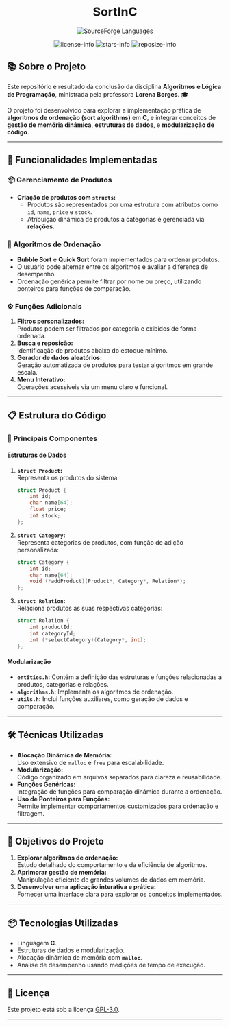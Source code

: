 <div align="center">

# SortInC

![SourceForge Languages](https://img.shields.io/github/languages/top/Ashu11-A/sortInC?style=for-the-badge&colorA=302D41&colorB=90dceb)

![license-info](https://img.shields.io/github/license/Ashu11-A/sortInC?style=for-the-badge&colorA=302D41&colorB=f9e2af&logoColor=f9e2af)
![stars-info](https://img.shields.io/github/stars/Ashu11-A/sortInC?colorA=302D41&colorB=f9e2af&style=for-the-badge)
![reposize-info](https://img.shields.io/github/languages/code-size/Ashu11-A/sortInC?style=for-the-badge&colorA=302D41&colorB=90dceb)


</div>

## 📚 Sobre o Projeto

Este repositório é resultado da conclusão da disciplina **Algoritmos e Lógica de Programação**, ministrada pela professora **Lorena Borges**. 🎓

O projeto foi desenvolvido para explorar a implementação prática de **algoritmos de ordenação (sort algorithms)** em **C**, e integrar conceitos de **gestão de memória dinâmica**, **estruturas de dados**, e **modularização de código**.

---

## 🚀 Funcionalidades Implementadas

### 📦 Gerenciamento de Produtos
- **Criação de produtos com `structs`:**  
  - Produtos são representados por uma estrutura com atributos como `id`, `name`, `price` e `stock`.  
  - Atribuição dinâmica de produtos a categorias é gerenciada via **relações**.

### 🔄 Algoritmos de Ordenação
- **Bubble Sort** e **Quick Sort** foram implementados para ordenar produtos.
- O usuário pode alternar entre os algoritmos e avaliar a diferença de desempenho.
- Ordenação genérica permite filtrar por nome ou preço, utilizando ponteiros para funções de comparação.

### ⚙️ Funções Adicionais
1. **Filtros personalizados:**  
   Produtos podem ser filtrados por categoria e exibidos de forma ordenada.
2. **Busca e reposição:**  
   Identificação de produtos abaixo do estoque mínimo.
3. **Gerador de dados aleatórios:**  
   Geração automatizada de produtos para testar algoritmos em grande escala.
4. **Menu Interativo:**  
   Operações acessíveis via um menu claro e funcional.

---

## 📋 Estrutura do Código

### 🔧 Principais Componentes

#### Estruturas de Dados
1. **`struct Product`:**  
   Representa os produtos do sistema:
   ```c
   struct Product {
       int id;
       char name[64];
       float price;
       int stock;
   };
   ```
2. **`struct Category`:**  
   Representa categorias de produtos, com função de adição personalizada:
   ```c
   struct Category {
       int id;
       char name[64];
       void (*addProduct)(Product*, Category*, Relation*);
   };
   ```
3. **`struct Relation`:**  
   Relaciona produtos às suas respectivas categorias:
   ```c
   struct Relation {
       int productId;
       int categoryId;
       int (*selectCategory)(Category*, int);
   };
   ```

#### Modularização
- **`entities.h`:** Contém a definição das estruturas e funções relacionadas a produtos, categorias e relações.
- **`algorithms.h`:** Implementa os algoritmos de ordenação.
- **`utils.h`:** Inclui funções auxiliares, como geração de dados e comparação.

---

## 🛠 Técnicas Utilizadas

- **Alocação Dinâmica de Memória:**  
  Uso extensivo de `malloc` e `free` para escalabilidade.
- **Modularização:**  
  Código organizado em arquivos separados para clareza e reusabilidade.
- **Funções Genéricas:**  
  Integração de funções para comparação dinâmica durante a ordenação.
- **Uso de Ponteiros para Funções:**  
  Permite implementar comportamentos customizados para ordenação e filtragem.

---

## 🎯 Objetivos do Projeto

1. **Explorar algoritmos de ordenação:**  
   Estudo detalhado do comportamento e da eficiência de algoritmos.
2. **Aprimorar gestão de memória:**  
   Manipulação eficiente de grandes volumes de dados em memória.
3. **Desenvolver uma aplicação interativa e prática:**  
   Fornecer uma interface clara para explorar os conceitos implementados.

---

## 📦 Tecnologias Utilizadas

- Linguagem **C**.
- Estruturas de dados e modularização.
- Alocação dinâmica de memória com **`malloc`**.
- Análise de desempenho usando medições de tempo de execução.

---

## 📝 Licença

Este projeto está sob a licença [GPL-3.0](./LICENSE).

---
